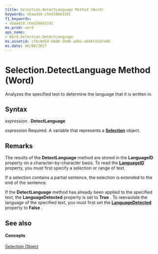 ```yaml
---
title: Selection.DetectLanguage Method (Word)
keywords: vbawd10.chm158663191
f1_keywords:
- vbawd10.chm158663191
ms.prod: word
api_name:
- Word.Selection.DetectLanguage
ms.assetid: cfbc0d54-bb00-2bd0-ad9a-e646fdcbfe46
ms.date: 06/08/2017
---
```



# Selection.DetectLanguage Method (Word)

Analyzes the specified text to determine the language that it is written in.


## Syntax

 _expression_ . **DetectLanguage**

 _expression_ Required. A variable that represents a **[Selection](Word.Selection.md)** object.


## Remarks

The results of the  **DetectLanguage** method are stored in the **LanguageID** property on a character-by-character basis. To read the **[LanguageID](Word.Language.ID.md)** property, you must first specify a selection or range of text.

If a selection contains a partial sentence, the selection is extended to the end of the sentence.

If the  **DetectLanguage** method has already been applied to the specified text, the **LanguageDetected** property is set to **True** . To reevaulate the language of the specified text, you must first set the **[LanguageDetected](Word.Document.LanguageDetected.md)** property to **False** .


## See also


#### Concepts


[Selection Object](Word.Selection.md)

